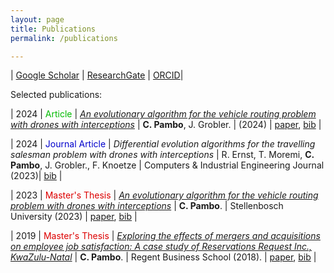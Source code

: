 ```yaml
---
layout: page
title: Publications
permalink: /publications

---
```


| [Google Scholar](https://scholar.google.ca/citations?user=???) | [ResearchGate](https://www.researchgate.net/profile/Carlos-Pambo) | [ORCID](https://orcid.org/0009-0008-9146-4658)|

Selected publications:

| 2024 | <font color="#00bb00">Article</font> | [*An evolutionary algorithm for the vehicle routing problem with drones with interceptions*](/assets/publications/CPambo2024Algorithm.pdf) | **C. Pambo**, J. Grobler. | (2024) | [paper](/assets/publications/CPambo2024Algorithm.pdf), [bib](/assets/publications/bib/CPambo2024Algorithm.bib) |
 
| 2024 | <font color="#0000cc">Journal Article</font> | *Differential evolution algorithms for the travelling salesman problem with drones with interceptions* | R. Ernst, T. Moremi, **C. Pambo**, J. Grobler., F. Knoetze | Computers & Industrial Engineering Journal &#40;2023&#41;| [bib](/assets/publications/bib/) |

| 2023 | <font color="#dd0000">Master's Thesis</font> | [*An evolutionary algorithm for the vehicle routing problem with drones with interceptions*](/assets/publications/CPambo2023Algorithm.pdf) | **C. Pambo**. | Stellenbosch University (2023) | [paper](/assets/publications/CPambo2023Algorithm.pdf), [bib](/assets/publications/bib/CPambo2023Algorithm.bib) |

| 2019 | <font color="#dd0000">Master's Thesis</font> | [*Exploring the effects of mergers and acquisitions on employee job satisfaction: A case study of Reservations Request Inc., KwaZulu-Natal*](/assets/publications/CPambo2018Effects.pdf) | **C. Pambo**. | Regent Business School (2018). | [paper](/assets/publications//assets/publications/CPambo2018Effects.pdf), [bib](/assets/publications/bib/CPambo2018Effects.bib) |
